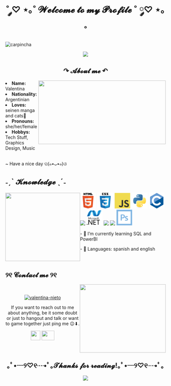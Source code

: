 <!DOCTYPE html>
<body>
<h1 align="center">˚ ༘♡ ⋆｡˚ 𝓦𝓮𝓵𝓬𝓸𝓶𝓮 𝓽𝓸 𝓶𝔂 𝓟𝓻𝓸𝓯𝓲𝓵𝓮 ˚ ༘♡ ⋆｡˚ </h1>
<p align="left"> <img src="https://komarev.com/ghpvc/?username=carpincha&label=Profile%20views&color=0e75b6&style=flat" alt="carpincha" /> </p>

<div align="center">
    <img src="https://64.media.tumblr.com/bec7198fad32167184db6653fee574ac/tumblr_mvtl74pKzp1qfkcvko1_500.gifv">
</div>
    <h2 align="center">  ↷ 𝓐𝓫𝓸𝓾𝓽 𝓶𝓮 ↶ </h2>
    <img align="right" src="https://i.pinimg.com/originals/33/38/92/33389288179d89373a8a43ad48d9469b.gif" width="400" height="200" align="right">
    <li>
        <b>Name:</b> Valentina</li>
    <li>
        <b>Nationality:</b> Argentinian
    </li>
    <li>
        <b>Loves:</b> seinen manga and cats💞
    </li>
    <li>
        <b>Pronouns:</b> she/her/female
    </li>
    <li>
        <b>Hobbys:</b> Tech Stuff, Graphics Design, Music
    </li>
    <br>
    <p>    ~ Have a nice day ପ(๑•ᴗ•๑)ଓ <br>
    </p>
</div>
<div>
    <h2 align="left" style="font-size: 24px">                  ˗ˏˋ  𝓚𝓷𝓸𝔀𝓵𝓮𝓭𝓰𝓮 ˎˊ˗ </h2>
    <p>
        <img src="https://i.pinimg.com/originals/d4/2b/b0/d42bb044611ffb3f6c5e131ff383e00c.gif" width="235" height="215" align="left">
</div>

<div style="display: inline_block">
    <img src="https://raw.githubusercontent.com/devicons/devicon/master/icons/html5/html5-original-wordmark.svg" width="50"/> 
    <img src="https://raw.githubusercontent.com/devicons/devicon/master/icons/css3/css3-original-wordmark.svg" width="50"/>
    <img src="https://raw.githubusercontent.com/devicons/devicon/master/icons/javascript/javascript-original.svg" width="50"/>
    <img src="https://raw.githubusercontent.com/devicons/devicon/master/icons/python/python-original.svg" width="50"/> 
    <img src="https://raw.githubusercontent.com/devicons/devicon/master/icons/c/c-original.svg" width="50"/> 
    <img src="https://www.svgrepo.com/show/303229/microsoft-sql-server-logo.svg" width="50"/>
    <img src="https://raw.githubusercontent.com/devicons/devicon/master/icons/dot-net/dot-net-original-wordmark.svg" width="50"/> 
    <img src="https://www.vectorlogo.zone/logos/git-scm/git-scm-icon.svg" width="50"/>
    <img src="https://www.vectorlogo.zone/logos/adobe_illustrator/adobe_illustrator-icon.svg" width="50"/>  
    <img src="https://raw.githubusercontent.com/devicons/devicon/master/icons/photoshop/photoshop-line.svg" width="50"/> 
   
</div>
        <p> - 🌱 I’m currently learning SQL and PowerBI </p>
        <p> - 🦆 Languages: spanish and english </p>
    </p>
    <br>
    <h2>                   ୨୧ 𝓒𝓸𝓷𝓽𝓪𝓬𝓽 𝓶𝓮 ୨୧ </h2>
    <img src="https://i.pinimg.com/originals/7c/04/09/7c0409d41423f1fafc0abe74c179a3e5.gif" align="right" width="270px" height="215px">
    <br>
    <p align="center"><a href="https://linkedin.com/in/valentina-nieto" target="blank"><img align="center" src="https://raw.githubusercontent.com/rahuldkjain/github-profile-readme-generator/master/src/images/icons/Social/linked-in-alt.svg" alt="valentina-nieto" height="30" width="30" /></a></p>
    <p align="center">If you want to reach out to me about anything, be it some doubt or just to hangout and talk or want to game together just ping me 😉⬇. </p>
    <p align="center"><a href="https://steamcommunity.com/id/nobodynobodynobodynobodynobody/" target="_blank"><img src="https://upload.wikimedia.org/wikipedia/commons/thumb/8/83/Steam_icon_logo.svg/480px-Steam_icon_logo.svg.png" height="30" width="30"/></a> <a href="https://discord.gg/H2r4H4gw" target="_blank"><img src="https://raw.githubusercontent.com/rahuldkjain/github-profile-readme-generator/master/src/images/icons/Social/discord.svg" height="30" width="40"/></a></p>
   
    
</div>
<br>

<div>
        <h2 align="center"> ｡ﾟ•┈୨♡୧┈•ﾟ｡𝓣𝓱𝓪𝓷𝓴𝓼 𝓯𝓸𝓻 𝓻𝓮𝓪𝓭𝓲𝓷𝓰!｡ﾟ•┈୨♡୧┈•ﾟ｡</h2>
    <div align="center">
    <img src="https://64.media.tumblr.com/9cf7bf9f99a19a993f7ec67cfc4acc8d/e36de22e16b6245d-85/s640x960/6728179a37565f7d8920a67ddd97ce32b63aa577.gifv" >
    
      
        
</div>
</div>
</body>
